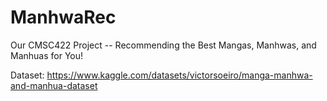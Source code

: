 # ManhwaRec
Our CMSC422 Project -- Recommending the Best Mangas, Manhwas, and Manhuas for You!

Dataset: https://www.kaggle.com/datasets/victorsoeiro/manga-manhwa-and-manhua-dataset
